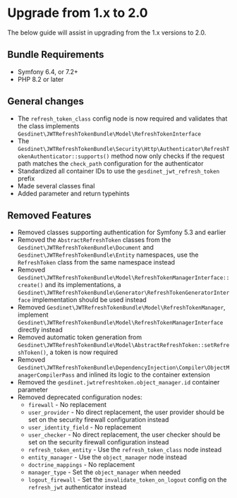 # Upgrade from 1.x to 2.0

The below guide will assist in upgrading from the 1.x versions to 2.0.

## Bundle Requirements

- Symfony 6.4, or 7.2+
- PHP 8.2 or later

## General changes

- The `refresh_token_class` config node is now required and validates that the class implements `Gesdinet\JWTRefreshTokenBundle\Model\RefreshTokenInterface`
- The `Gesdinet\JWTRefreshTokenBundle\Security\Http\Authenticator\RefreshTokenAuthenticator::supports()` method now only checks if the request path matches the `check_path` configuration for the authenticator
- Standardized all container IDs to use the `gesdinet_jwt_refresh_token` prefix
- Made several classes final
- Added parameter and return typehints

## Removed Features

- Removed classes supporting authentication for Symfony 5.3 and earlier
- Removed the `AbstractRefreshToken` classes from the `Gesdinet\JWTRefreshTokenBundle\Document` and `Gesdinet\JWTRefreshTokenBundle\Entity` namespaces, use the `RefreshToken` class from the same namespace instead
- Removed `Gesdinet\JWTRefreshTokenBundle\Model\RefreshTokenManagerInterface::create()` and its implementations, a `Gesdinet\JWTRefreshTokenBundle\Generator\RefreshTokenGeneratorInterface` implementation should be used instead
- Removed `Gesdinet\JWTRefreshTokenBundle\Model\RefreshTokenManager`, implement `Gesdinet\JWTRefreshTokenBundle\Model\RefreshTokenManagerInterface` directly instead
- Removed automatic token generation from `Gesdinet\JWTRefreshTokenBundle\Model\AbstractRefreshToken::setRefreshToken()`, a token is now required
- Removed `Gesdinet\JWTRefreshTokenBundle\DependencyInjection\Compiler\ObjectManagerCompilerPass` and inlined its logic to the container extension
- Removed the `gesdinet.jwtrefreshtoken.object_manager.id` container parameter
- Removed deprecated configuration nodes:
    - `firewall` - No replacement
    - `user_provider` - No direct replacement, the user provider should be set on the security firewall configuration instead
    - `user_identity_field` - No replacement
    - `user_checker` - No direct replacement, the user checker should be set on the security firewall configuration instead
    - `refresh_token_entity` - Use the `refresh_token_class` node instead
    - `entity_manager` - Use the `object_manager` node instead
    - `doctrine_mappings` - No replacement
    - `manager_type` - Set the `object_manager` when needed
    - `logout_firewall` - Set the `invalidate_token_on_logout` config on the `refresh_jwt` authenticator instead
